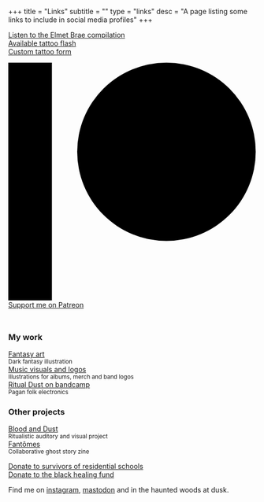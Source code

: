 +++
title = "Links"
subtitle = ""
type = "links"
desc = "A page listing some links to include in social media profiles"
+++

[Listen to the Elmet Brae compilation](https://orllewin.github.io/elmet_brae/EB01/)  
[Available tattoo flash](https://ritualdust.com/tattoo/flash)  
[Custom tattoo form](https://ritualdust.com/tattoo/tattoo-form/)  

<div class="support" style="padding-bottom:24px;">
  <a class="button" href="https://www.patreon.com/bePatron?u=2525073">
    <svg height="546px" version="1.1" viewBox="0 0 569 546" width="569px" xmlns="http://www.w3.org/2000/svg"><title>Patreon logo</title><g><circle cx="362.589996" cy="204.589996" data-fill="1" r="204.589996"></circle><rect data-fill="1" height="545.799988" width="100" x="0" y="0"></rect></g></svg>
    <span>Support me on Patreon</span>
  </a>
</div>

  
### My work

[Fantasy art](https://ritualdust.com/works/fantasy-art/)  
<small>Dark fantasy illustration</small>  
[Music visuals and logos](https://ritualdust.com/works/music-visuals/)  
<small>Illustrations for albums, merch and band logos</small>  
[Ritual Dust on bandcamp](https://ritualdust.bandcamp.com/)  
<small>Pagan folk electronics</small> 

### Other projects

[Blood and Dust](http://blood-and-dust.com/)  
<small>Ritualistic auditory and visual project</small>  
[Fantômes](https://fantomeszine.com/)  
<small>Collaborative ghost story zine</small>

[Donate to survivors of residential schools](https://www.irsss.ca/donate)  
[Donate to the black healing fund](https://www.blackhealingfund.com/)

Find me on [instagram](https://www.instagram.com/ritual.dust/), [mastodon](https://merveilles.town/@ritualdust) and in the haunted woods at dusk.
